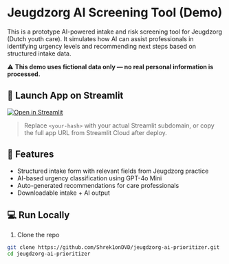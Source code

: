 # Jeugdzorg AI Screening Tool (Demo)

This is a prototype AI-powered intake and risk screening tool for Jeugdzorg (Dutch youth care). It simulates how AI can assist professionals in identifying urgency levels and recommending next steps based on structured intake data.

⚠️ **This demo uses fictional data only — no real personal information is processed.**

## 🚀 Launch App on Streamlit

[![Open in Streamlit](https://static.streamlit.io/badges/streamlit_badge_black_white.svg)]([https://jeugdzorg-ai-prioritizer-abc123xyz.streamlit.app](https://jeugdzorg-ai-prioritizer-kfth3imgq2umygzoxlnfcb.streamlit.app/))


> Replace `<your-hash>` with your actual Streamlit subdomain, or copy the full app URL from Streamlit Cloud after deploy.

## 🧪 Features

- Structured intake form with relevant fields from Jeugdzorg practice
- AI-based urgency classification using GPT-4o Mini
- Auto-generated recommendations for care professionals
- Downloadable intake + AI output

## 💻 Run Locally

1. Clone the repo

```bash
git clone https://github.com/Shrek1onDVD/jeugdzorg-ai-prioritizer.git
cd jeugdzorg-ai-prioritizer

